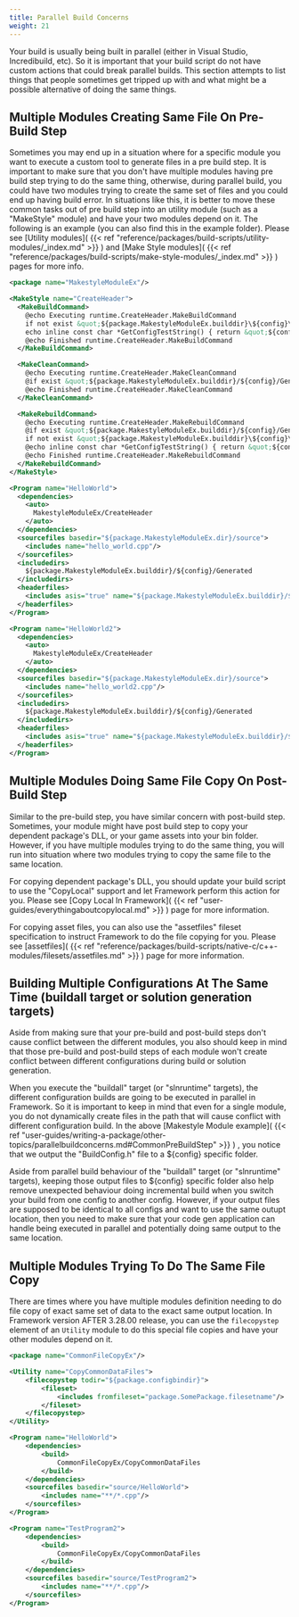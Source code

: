 ```yaml
---
title: Parallel Build Concerns
weight: 21
---
```


Your build is usually being built in parallel (either in Visual Studio, Incredibuild, etc).  So
it is important that your build script do not have custom actions that could break parallel builds.
This section attempts to list things that people sometimes get tripped up with and what might
be a possible alternative of doing the same things.

<a name="CommonPreBuildStep"></a>
## Multiple Modules Creating Same File On Pre-Build Step ##

Sometimes you may end up in a situation where for a specific module you want to execute
a custom tool to generate files in a pre build step.  It is important to make sure
that you don&#39;t have multiple modules having pre build step trying to do the same thing,
otherwise, during parallel build, you could have two modules trying to create the same set of
files and you could end up having build error.  In situations like this, it is better to move
these common tasks out of pre build step into an utility module (such as a &quot;MakeStyle&quot; module)
and have your two modules depend on it.  The following is an example (you can also find this in the
example folder).  Please see [Utility modules]( {{< ref "reference/packages/build-scripts/utility-modules/_index.md" >}} ) and [Make Style modules]( {{< ref "reference/packages/build-scripts/make-style-modules/_index.md" >}} ) pages for more info.


```xml
<package name="MakestyleModuleEx"/>

<MakeStyle name="CreateHeader">
  <MakeBuildCommand>
    @echo Executing runtime.CreateHeader.MakeBuildCommand
    if not exist &quot;${package.MakestyleModuleEx.builddir}\${config}\Generated&quot; mkdir &quot;${package.MakestyleModuleEx.builddir}\${config}\Generated&quot;
    echo inline const char *GetConfigTestString() { return &quot;${config}&quot;; } > &quot;${package.MakestyleModuleEx.builddir}\${config}\Generated\BuildConfig.h&quot;
    @echo Finished runtime.CreateHeader.MakeBuildCommand
  </MakeBuildCommand>

  <MakeCleanCommand>
    @echo Executing runtime.CreateHeader.MakeCleanCommand
    @if exist &quot;${package.MakestyleModuleEx.builddir}/${config}/Generated/BuildConfig.h&quot; del /F /Q &quot;${package.MakestyleModuleEx.builddir}/${config}/Generated/BuildConfig.h&quot;
    @echo Finished runtime.CreateHeader.MakeCleanCommand
  </MakeCleanCommand>

  <MakeRebuildCommand>
    @echo Executing runtime.CreateHeader.MakeRebuildCommand
    @if exist &quot;${package.MakestyleModuleEx.builddir}/${config}/Generated/BuildConfig.h&quot; del /F /Q &quot;${package.MakestyleModuleEx.builddir}/${config}/Generated/BuildConfig.h&quot;
    if not exist &quot;${package.MakestyleModuleEx.builddir}\${config}\Generated&quot; mkdir &quot;${package.MakestyleModuleEx.builddir}\${config}\Generated&quot;
    @echo inline const char *GetConfigTestString() { return &quot;${config}&quot; } > &quot;${package.MakestyleModuleEx.builddir}/${config}/Generated/BuildConfig.h&quot;
    @echo Finished runtime.CreateHeader.MakeRebuildCommand
  </MakeRebuildCommand>
</MakeStyle>

<Program name="HelloWorld">
  <dependencies>
    <auto>
      MakestyleModuleEx/CreateHeader
    </auto>
  </dependencies>
  <sourcefiles basedir="${package.MakestyleModuleEx.dir}/source">
    <includes name="hello_world.cpp"/>
  </sourcefiles>
  <includedirs>
    ${package.MakestyleModuleEx.builddir}/${config}/Generated
  </includedirs>
  <headerfiles>
    <includes asis="true" name="${package.MakestyleModuleEx.builddir}/${config}/Generated/BuildConfig.h"/>
  </headerfiles>
</Program>

<Program name="HelloWorld2">
  <dependencies>
    <auto>
      MakestyleModuleEx/CreateHeader
    </auto>
  </dependencies>
  <sourcefiles basedir="${package.MakestyleModuleEx.dir}/source">
    <includes name="hello_world2.cpp"/>
  </sourcefiles>
  <includedirs>
    ${package.MakestyleModuleEx.builddir}/${config}/Generated
  </includedirs>
  <headerfiles>
    <includes asis="true" name="${package.MakestyleModuleEx.builddir}/${config}/Generated/BuildConfig.h"/>
  </headerfiles>
</Program>
```
<a name="CommonPostBuildFileCopy"></a>
## Multiple Modules Doing Same File Copy On Post-Build Step ##

Similar to the pre-build step, you have similar concern with post-build step.  Sometimes, your module might have
post build step to copy your dependent package&#39;s DLL, or your game assets into your bin folder.  However, if you have
multiple modules trying to do the same thing, you will run into situation where two modules trying to copy the same file
to the same location.

For copying dependent package&#39;s DLL, you should update your build script to use the &quot;CopyLocal&quot; support
and let Framework perform this action for you.  Please see [Copy Local In Framework]( {{< ref "user-guides/everythingaboutcopylocal.md" >}} ) page
for more information.

For copying asset files, you can also use the &quot;assetfiles&quot; fileset specification to instruct Framework to do
the file copying for you.  Please see [assetfiles]( {{< ref "reference/packages/build-scripts/native-c/c++-modules/filesets/assetfiles.md" >}} ) page for more information.

<a name="ParallelMultiConfigBuild"></a>
## Building Multiple Configurations At The Same Time (buildall target or solution generation targets) ##

Aside from making sure that your pre-build and post-build steps don&#39;t cause conflict between
the different modules, you also should keep in mind that those pre-build and post-build steps of each
module won&#39;t create conflict between different configurations during build or solution generation.

When you execute the &quot;buildall&quot; target (or &quot;slnruntime&quot; targets), the different configuration builds are
going to be executed in parallel in Framework.  So it is important to keep in mind that even for a single module,
you do not dynamically create files in the path that will cause conflict with different configuration build.
In the above [Makestyle Module example]( {{< ref "user-guides/writing-a-package/other-topics/parallelbuildconcerns.md#CommonPreBuildStep" >}} ) ,
you notice that we output the &quot;BuildConfig.h&quot; file to a ${config} specific folder.

Aside from parallel build behaviour of the &quot;buildall&quot; target (or &quot;slnruntime&quot; targets), keeping those
output files to ${config} specific folder also help remove unexpected behaviour doing incremental build when you
switch your build from one config to another config.  However, if your output files are supposed to be identical to all
configs and want to use the same outupt location, then you need to make sure that your code gen application can handle
being executed in parallel and potentially doing same output to the same location.

<a name="CommonFileCopy"></a>
## Multiple Modules Trying To Do The Same File Copy ##

There are times where you have multiple modules definition needing to do file copy of exact same set of data
to the exact same output location.  In Framework version AFTER 3.28.00 release, you can use the `filecopystep` element of an `Utility` module to do this special file copies and have your other modules
depend on it.


```xml
<package name="CommonFileCopyEx"/>

<Utility name="CopyCommonDataFiles">
    <filecopystep todir="${package.configbindir}">
        <fileset>
            <includes fromfileset="package.SomePackage.filesetname"/>
        </fileset>
    </filecopystep>
</Utility>

<Program name="HelloWorld">
    <dependencies>
        <build>
            CommonFileCopyEx/CopyCommonDataFiles
        </build>
    </dependencies>
    <sourcefiles basedir="source/HelloWorld">
        <includes name="**/*.cpp"/>
    </sourcefiles>
</Program>

<Program name="TestProgram2">
    <dependencies>
        <build>
            CommonFileCopyEx/CopyCommonDataFiles
        </build>
    </dependencies>
    <sourcefiles basedir="source/TestProgram2">
        <includes name="**/*.cpp"/>
    </sourcefiles>
</Program>
```

